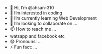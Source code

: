 - 👋 Hi, I’m @ahsan-310
- 👀 I’m interested in coding
- 🌱 I’m currently learning Web Development
- 💞️ I’m looking to collaborate on ...
- 📫 How to reach me ...
- watsapp and facebook etc
- 😄 Pronouns: ...
- ⚡ Fun fact: ...

<!---
ahsan-310/ahsan-310 is a ✨ special ✨ repository because its `README.md` (this file) appears on your GitHub profile.
You can click the Preview link to take a look at your changes.
--->
